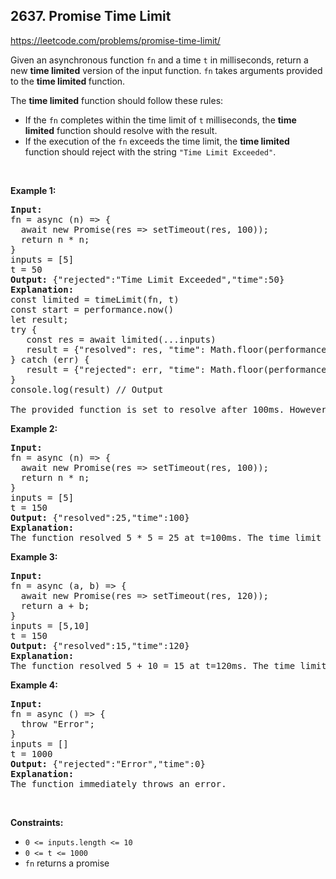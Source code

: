 ## 2637. Promise Time Limit

<https://leetcode.com/problems/promise-time-limit/>

<div class="px-5 pt-4"><div class="flex"></div><div class="xFUwe" data-track-load="description_content"><p>Given an&nbsp;asynchronous function&nbsp;<code>fn</code>&nbsp;and a time <code>t</code>&nbsp;in milliseconds, return&nbsp;a new&nbsp;<strong>time limited</strong>&nbsp;version of the input function. <code>fn</code> takes arguments provided to the&nbsp;<strong>time limited&nbsp;</strong>function.</p>

<p>The <strong>time limited</strong> function should follow these rules:</p>

<ul>
 <li>If the <code>fn</code> completes within the time limit of <code>t</code> milliseconds, the <strong>time limited</strong> function should&nbsp;resolve with the result.</li>
 <li>If the execution of the <code>fn</code> exceeds the time limit, the <strong>time limited</strong> function should reject with the string <code>"Time Limit Exceeded"</code>.</li>
</ul>

<p>&nbsp;</p>
<p><strong class="example">Example 1:</strong></p>

<pre><strong>Input:</strong>
fn = async (n) =&gt; {
&nbsp; await new Promise(res =&gt; setTimeout(res, 100));
&nbsp; return n * n;
}
inputs = [5]
t = 50
<strong>Output:</strong> {"rejected":"Time Limit Exceeded","time":50}
<strong>Explanation:</strong>
const limited = timeLimit(fn, t)
const start = performance.now()
let result;
try {
&nbsp; &nbsp;const res = await limited(...inputs)
&nbsp; &nbsp;result = {"resolved": res, "time": Math.floor(performance.now() - start)};
} catch (err) {
&nbsp;  result = {"rejected": err, "time": Math.floor(performance.now() - start)};
}
console.log(result) // Output

The provided function is set to resolve after 100ms. However, the time limit is set to 50ms. It rejects at t=50ms because the time limit was reached.
</pre>

<p><strong class="example">Example 2:</strong></p>

<pre><strong>Input:</strong>
fn = async (n) =&gt; {
&nbsp; await new Promise(res =&gt; setTimeout(res, 100));
&nbsp; return n * n;
}
inputs = [5]
t = 150
<strong>Output:</strong> {"resolved":25,"time":100}
<strong>Explanation:</strong>
The function resolved 5 * 5 = 25 at t=100ms. The time limit is never reached.
</pre>

<p><strong class="example">Example 3:</strong></p>

<pre><strong>Input:</strong>
fn = async (a, b) =&gt; {
&nbsp; await new Promise(res =&gt; setTimeout(res, 120));
&nbsp; return a + b;
}
inputs = [5,10]
t = 150
<strong>Output:</strong> {"resolved":15,"time":120}
<strong>Explanation:</strong>
​​​​The function resolved 5 + 10 = 15 at t=120ms. The time limit is never reached.
</pre>

<p><strong class="example">Example 4:</strong></p>

<pre><strong>Input:</strong>
fn = async () =&gt; {
&nbsp; throw "Error";
}
inputs = []
t = 1000
<strong>Output:</strong> {"rejected":"Error","time":0}
<strong>Explanation:</strong>
The function immediately throws an error.</pre>

<p>&nbsp;</p>
<p><strong>Constraints:</strong></p>

<ul>
 <li><code>0 &lt;= inputs.length &lt;= 10</code></li>
 <li><code>0 &lt;= t &lt;= 1000</code></li>
 <li><code>fn</code> returns a promise</li>
</ul>
</div></div>
